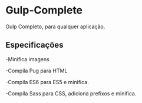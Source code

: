 # Gulp-Complete
Gulp Completo, para qualquer aplicação.

## Especificações



-Minifica imagens


-Compila Pug para HTML


-Compila ES6 para ES5 e minifica.


-Compila Sass para CSS, adiciona prefixos e minifica.
